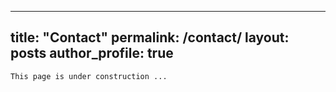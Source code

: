 
---
title: "Contact"
permalink: /contact/
layout: posts
author_profile: true
---
```
This page is under construction ...
````